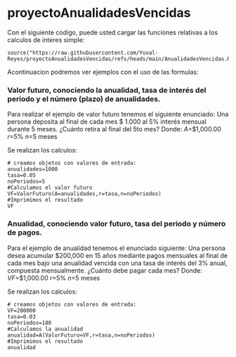# proyectoAnualidadesVencidas
Con el siguiente codigo, puede usted cargar las funciones relativas a los calculos de interes simple:
```(r)
source("https://raw.githubusercontent.com/Yuval-Reyes/proyectoAnualidadesVencidas/refs/heads/main/AnualidadesVencidas.R")
```
Acontinuacion podremos ver ejemplos con el uso de las formulas:

### Valor futuro, conociendo la anualidad, tasa de interés del periodo y el número (plazo) de anualidades.
Para realizar el ejemplo de valor futuro tenemos el siguiente enunciado:
Una persona deposita al final de cada mes $ 1.000 al 5% interés mensual durante 5 meses. ¿Cuánto retira al final del 5to mes?
Donde:
$A$=$1,000.00
$r$=5%
$n$=5 meses

Se realizan los calculos:
```(r)
# creamos objetos con valores de entrada:
anualidades=1000
tasa=0.05
noPeriodos=5
#Calculamos el valor futuro
VF=ValorFuturo(A=anualidades,r=tasa,n=noPeriodos)
#Imprimimos el resultado
VF
```
### Anualidad, conociendo valor futuro, tasa del periodo y número de pagos.
Para el ejemplo de anualidad tenemos el enunciado siguiente:
Una persona desea acumular $200,000 en 15 años mediante pagos mensuales al final de cada mes bajo una anualidad vencida con una tasa de interés del 3% anual, compuesta mensualmente. ¿Cuánto debe pagar cada mes?
Donde:
$VF$=$1,000.00
$r$=5%
$n$=5 meses

Se realizan los calculos:
```(r)
# creamos objetos con valores de entrada:
VF=200000
tasa=0.03
noPeriodos=180
#Calculamos la anualidad
anualidad=A(ValorFuturo=VF,r=tasa,n=noPeriodos)
#Imprimimos el resultado
anualidad
```
